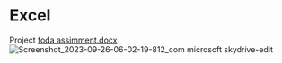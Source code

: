 # Excel
Project
[foda assimment.docx](https://github.com/MihiRaval/Excel/files/12722308/foda.assimment.docx)
![Screenshot_2023-09-26-06-02-19-812_com microsoft skydrive-edit](https://github.com/MihiRaval/Excel/assets/126720857/8e5eed25-f94c-4935-9414-92da53677490)
